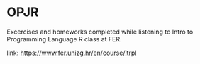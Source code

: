 # OPJR
Excercises and homeworks completed while listening to Intro to Programming Language R class at FER.

link: https://www.fer.unizg.hr/en/course/itrpl
